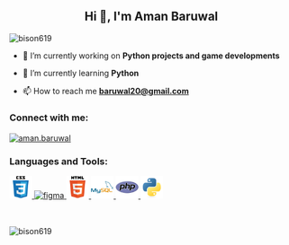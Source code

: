 <h2 align="center">Hi 👋, I'm Aman Baruwal</h2>

<p align="left"> <img src="https://komarev.com/ghpvc/?username=bison619&label=Profile%20views&color=0e75b6&style=flat" alt="bison619" /> </p>

- 🔭 I’m currently working on **Python projects and game developments**

- 🌱 I’m currently learning **Python**

- 📫 How to reach me **baruwal20@gmail.com**

<h3 align="left">Connect with me:</h3>
<p align="left">
<a href="https://instagram.com/aman.baruwal" target="blank"><img align="center" src="https://raw.githubusercontent.com/rahuldkjain/github-profile-readme-generator/master/src/images/icons/Social/instagram.svg" alt="aman.baruwal" height="30" width="40" /></a>
</p>

<h3 align="left">Languages and Tools:</h3>
<p align="left"> <a href="https://www.w3schools.com/css/" target="_blank" rel="noreferrer"> <img src="https://raw.githubusercontent.com/devicons/devicon/master/icons/css3/css3-original-wordmark.svg" alt="css3" width="40" height="40"/> </a> <a href="https://www.figma.com/" target="_blank" rel="noreferrer"> <img src="https://www.vectorlogo.zone/logos/figma/figma-icon.svg" alt="figma" width="40" height="40"/> </a> <a href="https://www.w3.org/html/" target="_blank" rel="noreferrer"> <img src="https://raw.githubusercontent.com/devicons/devicon/master/icons/html5/html5-original-wordmark.svg" alt="html5" width="40" height="40"/> </a> <a href="https://www.mysql.com/" target="_blank" rel="noreferrer"> <img src="https://raw.githubusercontent.com/devicons/devicon/master/icons/mysql/mysql-original-wordmark.svg" alt="mysql" width="40" height="40"/> </a> <a href="https://www.php.net" target="_blank" rel="noreferrer"> <img src="https://raw.githubusercontent.com/devicons/devicon/master/icons/php/php-original.svg" alt="php" width="40" height="40"/> </a> <a href="https://www.python.org" target="_blank" rel="noreferrer"> <img src="https://raw.githubusercontent.com/devicons/devicon/master/icons/python/python-original.svg" alt="python" width="40" height="40"/> </a> </p><br>

<p><img align="center" src="https://github-readme-stats.vercel.app/api/top-langs?username=bison619&show_icons=true&locale=en&layout=compact" alt="bison619" /></p>
